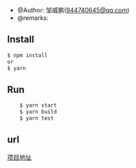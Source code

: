 - @Author: 邹威鹏(944740645@qq.com)
- @remarks:

## Install

```bash
$ npm install
or
$ yarn
```

## Run

```bash
    $ yarn start
    $ yarn build
    $ yarn test
```

## url

[项目地址](https://zwp1.top/)

<!-- [github 地址](https://zwp1.top/) -->
